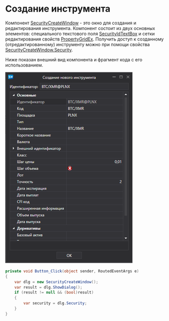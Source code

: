 # Создание инструмента

Компонент [SecurityCreateWindow](xref:StockSharp.Xaml.SecurityCreateWindow) \- это окно для создания и редактирования инструмента. Компонент состоит из двух основных элементов: специального текстового поля [SecurityIdTextBox](xref:StockSharp.Xaml.SecurityIdTextBox) и сетки редактирования свойств [PropertyGridEx](xref:StockSharp.Xaml.PropertyGrid.PropertyGridEx). Получить доступ к созданному (отредактированному) инструменту можно при помощи свойства [SecurityCreateWindow.Security](xref:StockSharp.Xaml.SecurityCreateWindow.Security). 

Ниже показан внешний вид компонента и фрагмент кода с его использованием. 

![Gui SecurityCreateWindow](../../../../images/gui_securitycreatewindow.png)

```cs
private void Button_Click(object sender, RoutedEventArgs e)
{
	var dlg = new SecurityCreateWindow();
	var result = dlg.ShowDialog();
	if (result != null && (bool)result)
	{
		var security = dlg.Security;
	}
}
	
```
